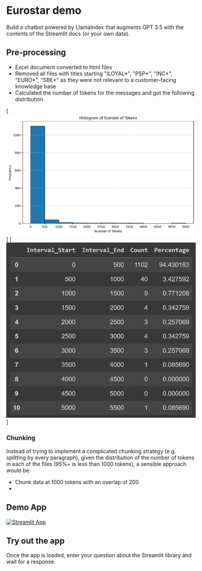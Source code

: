 # Eurostar demo
Build a chatbot powered by LlamaIndex that augments GPT 3.5 with the contents of the Streamlit docs (or your own data).

## Pre-processing
- Excel document converted to html files
- Removed all files with titles starting "ILOYAL*", "PSP*", "INC*", "EURO*", "SBE*" as they were not relevant to a customer-facing knowledge base
- Calculated the number of tokens for the messages and got the following distribution

[![Distribution of number of tokens](images/num_tokens_histogram.png)]
[![Distribution of number of tokens (percentages)](images/num_tokens_percentage.PNG)]

### Chunking
Instead of trying to implement a complicated chunking strategy (e.g. splitting by every paragraph), given the distribution of the number of tokens in each of the files (95%+ is less than 1000 tokens), a sensible approach would be:
- Chunk data at 1000 tokens with an overlap of 200.
- 
## Demo App

[![Streamlit App](https://static.streamlit.io/badges/streamlit_badge_black_white.svg)](https://llamaindex-chat-with-docs.streamlit.app/)


## Try out the app

Once the app is loaded, enter your question about the Streamlit library and wait for a response.
